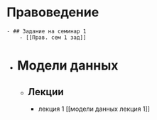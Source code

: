 # Правоведение
	- ## Задание на семинар 1
		- [[Прав. сем 1 зад]]
- # Модели данных
	- ## Лекции
		- лекция 1 [[модели данных лекция 1]]